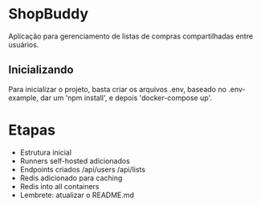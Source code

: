 # ShopBuddy

Aplicação para gerenciamento de listas de compras compartilhadas entre usuários.

## Inicializando

Para inicializar o projeto, basta criar os arquivos .env, baseado no .env-example, dar um 'npm install', e depois 'docker-compose up'.

# Etapas

-   Estrutura inicial
-   Runners self-hosted adicionados
-   Endpoints criados /api/users /api/lists
-   Redis adicionado para caching
-   Redis into all containers
-   Lembrete: atualizar o README.md
